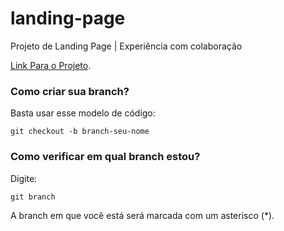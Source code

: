 # landing-page
Projeto de Landing Page | Experiência com colaboração

[Link Para o Projeto](https://www.figma.com/design/cQQtsHl9Dh88kSNF6M1nZT/Landing-Page-UI-Kit---Fully-customizable-landing-page-UI-kit---Export-as-HTML-(Community)?node-id=0-1&node-type=canvas&t=6Z4fn9uileeJPBa7-0).

### Como criar sua branch?

Basta usar esse modelo de código:
```
git checkout -b branch-seu-nome
```

### Como verificar em qual branch estou?

Digite:

```
git branch
``` 

A branch em que você está será marcada com um asterisco (*).